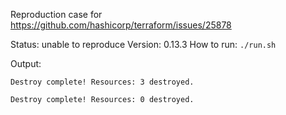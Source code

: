 Reproduction case for https://github.com/hashicorp/terraform/issues/25878

Status: unable to reproduce
Version: 0.13.3
How to run: `./run.sh`

Output:
```
Destroy complete! Resources: 3 destroyed.

Destroy complete! Resources: 0 destroyed.
```
